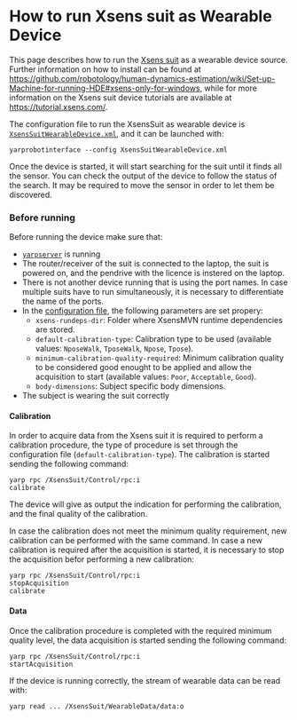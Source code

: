 # How to run Xsens suit as Wearable Device

This page describes how to run the [Xsens suit](https://www.xsens.com/motion-capture) as a wearable device source. Further information on how to install can be found at https://github.com/robotology/human-dynamics-estimation/wiki/Set-up-Machine-for-running-HDE#xsens-only-for-windows, while for more information on the Xsens suit device tutorials are available at https://tutorial.xsens.com/.

The configuration file to run the XsensSuit as wearable device is [`XsensSuitWearableDevice.xml`](https://github.com/robotology/wearables/blob/master/app/xml/XsensSuitWearableDevice.xml), and it can be launched with:
```
yarprobotinterface --config XsensSuitWearableDevice.xml
```
Once the device is started, it will start searching for the suit until it finds all the sensor. You can check the output of the device to follow the status of the search. It may be required to move the sensor in order to let them be discovered.

### Before running
Before running the device make sure that:
- [`yarpserver`](https://www.yarp.it/yarpserver.html) is running
- The router/receiver of the suit is connected to the laptop, the suit is powered on, and the pendrive with the licence is instered on the laptop.
- There is not another device running that is using the port names. In case multiple suits have to run simultaneously, it is necessary to differentiate the name of the ports.
- In the [configuration file](https://github.com/robotology/wearables/blob/master/app/xml/XsensSuitWearableDevice.xml), the following parameters are set propery:
  - `xsens-rundeps-dir`: Folder where XsensMVN runtime dependencies are stored.
  - `default-calibration-type`: Calibration type to be used (available values: `NposeWalk`, `TposeWalk`, `Npose`, `Tpose`).
  - `minimum-calibration-quality-required`: Minimum calibration quality to be considered good enought to be applied and allow the acquisition to start (available values: `Poor`, `Acceptable`, `Good`).
  - `body-dimensions`: Subject specific body dimensions.
- The subject is wearing the suit correctly 

#### Calibration
In order to acquire data from the Xsens suit it is required to perform a calibration procedure, the type of procedure is set through the configuration file (`default-calibration-type`).
The calibration is started sending the following command:
```
yarp rpc /XsensSuit/Control/rpc:i
calibrate
```
The device will give as output the indication for performing the calibration, and the final quality of the calibration.

In case the calibration does not meet the minimum quality requirement, new calibration can be performed with the same command. In case a new calibration is required after the acquisition is started, it is necessary to stop the acquisition befor performing a new calibration:
```
yarp rpc /XsensSuit/Control/rpc:i
stopAcquisition
calibrate
```

#### Data
Once the calibration procedure is completed with the required minimum quality level, the data acquisition is started sending the following command:
```
yarp rpc /XsensSuit/Control/rpc:i
startAcquisition
```
If the device is running correctly, the stream of wearable data can be read with:
```
yarp read ... /XsensSuit/WearableData/data:o
```